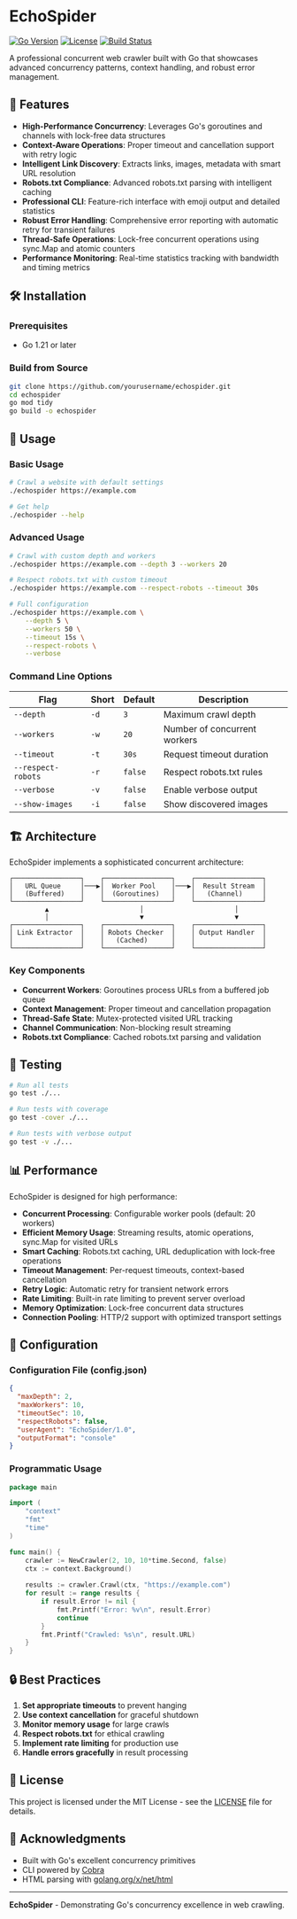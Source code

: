 # EchoSpider

[![Go Version](https://img.shields.io/badge/Go-1.21+-00ADD8?style=flat&logo=go)](https://golang.org/)
[![License](https://img.shields.io/badge/License-MIT-blue.svg)](LICENSE)
[![Build Status](https://img.shields.io/badge/Build-Passing-brightgreen)](https://github.com/yourusername/echospider)

A professional concurrent web crawler built with Go that showcases advanced concurrency patterns, context handling, and robust error management.

## 🚀 Features

- **High-Performance Concurrency**: Leverages Go's goroutines and channels with lock-free data structures
- **Context-Aware Operations**: Proper timeout and cancellation support with retry logic
- **Intelligent Link Discovery**: Extracts links, images, metadata with smart URL resolution
- **Robots.txt Compliance**: Advanced robots.txt parsing with intelligent caching
- **Professional CLI**: Feature-rich interface with emoji output and detailed statistics
- **Robust Error Handling**: Comprehensive error reporting with automatic retry for transient failures
- **Thread-Safe Operations**: Lock-free concurrent operations using sync.Map and atomic counters
- **Performance Monitoring**: Real-time statistics tracking with bandwidth and timing metrics

## 🛠️ Installation

### Prerequisites
- Go 1.21 or later

### Build from Source
```bash
git clone https://github.com/yourusername/echospider.git
cd echospider
go mod tidy
go build -o echospider
```

## 📖 Usage

### Basic Usage
```bash
# Crawl a website with default settings
./echospider https://example.com

# Get help
./echospider --help
```

### Advanced Usage
```bash
# Crawl with custom depth and workers
./echospider https://example.com --depth 3 --workers 20

# Respect robots.txt with custom timeout
./echospider https://example.com --respect-robots --timeout 30s

# Full configuration
./echospider https://example.com \
    --depth 5 \
    --workers 50 \
    --timeout 15s \
    --respect-robots \
    --verbose
```

### Command Line Options

| Flag | Short | Default | Description |
|------|-------|---------|-------------|
| `--depth` | `-d` | `3` | Maximum crawl depth |
| `--workers` | `-w` | `20` | Number of concurrent workers |
| `--timeout` | `-t` | `30s` | Request timeout duration |
| `--respect-robots` | `-r` | `false` | Respect robots.txt rules |
| `--verbose` | `-v` | `false` | Enable verbose output |
| `--show-images` | `-i` | `false` | Show discovered images |

## 🏗️ Architecture

EchoSpider implements a sophisticated concurrent architecture:

```
┌─────────────────┐    ┌─────────────────┐    ┌─────────────────┐
│   URL Queue     │───▶│  Worker Pool    │───▶│  Result Stream  │
│   (Buffered)    │    │  (Goroutines)   │    │   (Channel)     │
└─────────────────┘    └─────────────────┘    └─────────────────┘
         ▲                       │                       │
         │                       ▼                       ▼
┌─────────────────┐    ┌─────────────────┐    ┌─────────────────┐
│ Link Extractor  │    │ Robots Checker  │    │ Output Handler  │
│                 │    │   (Cached)      │    │                 │
└─────────────────┘    └─────────────────┘    └─────────────────┘
```

### Key Components

- **Concurrent Workers**: Goroutines process URLs from a buffered job queue
- **Context Management**: Proper timeout and cancellation propagation
- **Thread-Safe State**: Mutex-protected visited URL tracking
- **Channel Communication**: Non-blocking result streaming
- **Robots.txt Compliance**: Cached robots.txt parsing and validation

## 🧪 Testing

```bash
# Run all tests
go test ./...

# Run tests with coverage
go test -cover ./...

# Run tests with verbose output
go test -v ./...
```

## 📊 Performance

EchoSpider is designed for high performance:

- **Concurrent Processing**: Configurable worker pools (default: 20 workers)
- **Efficient Memory Usage**: Streaming results, atomic operations, sync.Map for visited URLs
- **Smart Caching**: Robots.txt caching, URL deduplication with lock-free operations
- **Timeout Management**: Per-request timeouts, context-based cancellation
- **Retry Logic**: Automatic retry for transient network errors
- **Rate Limiting**: Built-in rate limiting to prevent server overload
- **Memory Optimization**: Lock-free concurrent data structures
- **Connection Pooling**: HTTP/2 support with optimized transport settings

## 🔧 Configuration

### Configuration File (config.json)
```json
{
  "maxDepth": 2,
  "maxWorkers": 10,
  "timeoutSec": 10,
  "respectRobots": false,
  "userAgent": "EchoSpider/1.0",
  "outputFormat": "console"
}
```

### Programmatic Usage
```go
package main

import (
    "context"
    "fmt"
    "time"
)

func main() {
    crawler := NewCrawler(2, 10, 10*time.Second, false)
    ctx := context.Background()
    
    results := crawler.Crawl(ctx, "https://example.com")
    for result := range results {
        if result.Error != nil {
            fmt.Printf("Error: %v\n", result.Error)
            continue
        }
        fmt.Printf("Crawled: %s\n", result.URL)
    }
}
```

## 🔒 Best Practices

1. **Set appropriate timeouts** to prevent hanging
2. **Use context cancellation** for graceful shutdown
3. **Monitor memory usage** for large crawls
4. **Respect robots.txt** for ethical crawling
5. **Implement rate limiting** for production use
6. **Handle errors gracefully** in result processing

## 📄 License

This project is licensed under the MIT License - see the [LICENSE](LICENSE) file for details.

## 🌟 Acknowledgments

- Built with Go's excellent concurrency primitives
- CLI powered by [Cobra](https://github.com/spf13/cobra)
- HTML parsing with [golang.org/x/net/html](https://pkg.go.dev/golang.org/x/net/html)

---

**EchoSpider** - Demonstrating Go's concurrency excellence in web crawling.
